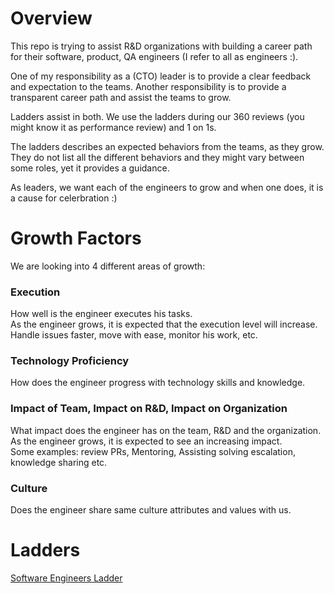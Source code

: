 # Overview

This repo is trying to assist R&D organizations with building a career path for their software, product, QA engineers (I refer to all as engineers :). 

One of my responsibility as a (CTO) leader is to provide a clear feedback and expectation to the teams. Another responsibility is to provide a transparent career path and assist the teams to grow.

Ladders assist in both. 
We use the ladders during our 360 reviews (you might know it as performance review) and 1 on 1s.

The ladders describes an expected behaviors from the teams, as they grow. They do not list all the different behaviors and they might vary between some roles, yet it provides a guidance.  

As leaders, we want each of the engineers to grow and when one does, it is a cause for celerbration :) 

# Growth Factors
We are looking into 4 different areas of growth:

### Execution
How well is the engineer executes his tasks.  
As the engineer grows, it is expected that the execution level will increase. Handle issues faster, move with ease, monitor his work, etc. 

### Technology Proficiency
How does the engineer progress with technology skills and knowledge.

### Impact of Team, Impact on R&D, Impact on Organization

What impact does the engineer has on the team, R&D and the organization. As the engineer grows, it is expected to see an increasing impact.  
Some examples: review PRs, Mentoring, Assisting solving escalation, knowledge sharing etc.

### Culture 
Does the engineer share same culture attributes and values with us.

# Ladders

[Software Engineers Ladder](https://github.com/kolbis/Career-Paths/blob/main/software-engineers/readme.md)
